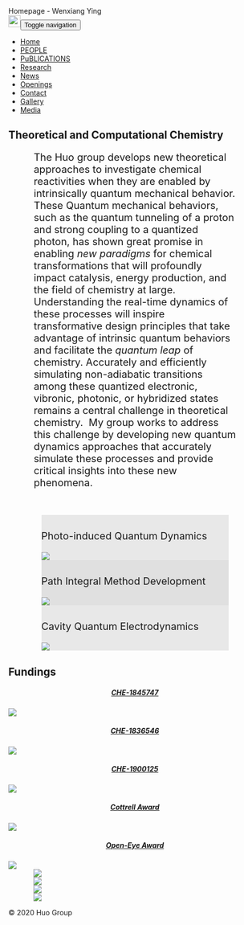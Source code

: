 <html>
<head>
    <meta charset="utf-8">
    <meta name="viewport" content="width=device-width, initial-scale=1.0, shrink-to-fit=no">
    Homepage - Wenxiang Ying
    <meta name="description" content="The Huo group develops new theoretical approaches to investigate chemical reactivities when they are enabled by intrinsically quantum mechanical behavior. These Quantum mechanical behaviors, such as the quantum tunneling of a proton and strong coupling to a quantized photon, has shown great promise in enabling new paradigms for chemical transformations that will profoundly impact catalysis, energy production, and the field of chemistry at large. Understanding the real-time dynamics of these processes will inspire transformative design principles that take advantage of intrinsic quantum behaviors and facilitate the quantum leap of chemistry. Accurately and efficiently simulating non-adiabatic transitions among these quantized electronic, vibronic, photonic, or hybridized states remains a central challenge in theoretical chemistry.  My group works to address this challenge by developing new quantum dynamics approaches that accurately simulate these processes and provide critical insights into these new phenomena.">
    <meta property="og:image" content="">
    <link rel="stylesheet" href="assets/bootstrap/css/bootstrap.min.css">
    <link rel="stylesheet" href="https://fonts.googleapis.com/css?family=Montserrat:400,400i,700,700i,600,600i">
    <link rel="stylesheet" href="https://fonts.googleapis.com/css?family=Lora">
    <link rel="stylesheet" href="assets/css/Article-Clean.css">
    <link rel="stylesheet" href="https://cdnjs.cloudflare.com/ajax/libs/baguettebox.js/1.10.0/baguetteBox.min.css">
    <link rel="stylesheet" href="assets/css/Projects-Horizontal.css">
    <link rel="stylesheet" href="assets/css/Responsive-Youtube-Embed.css">
    <link rel="stylesheet" href="assets/css/smoothproducts.css">
    <link rel="stylesheet" href="assets/css/Team-Clean.css">
</head>

<body>
    <nav class="navbar navbar-light navbar-expand-lg fixed-top bg-white clean-navbar">
        <div class="container"><a class="navbar-brand logo" href="https://huogroup.github.io/"><img src="assets/img/huogroup.png" style="height: 1.5rem;"></a><button data-toggle="collapse" class="navbar-toggler" data-target="#navcol-1"><span class="sr-only">Toggle navigation</span><span class="navbar-toggler-icon"></span></button>
            <div class="collapse navbar-collapse" id="navcol-1">
                <ul class="navbar-nav ml-auto">
                    <li class="nav-item"><a class="nav-link" href="../index.html">Home</a></li>
                    <li class="nav-item"><a class="nav-link" href="../people.html">PEOPLE</a></li>
                    <li class="nav-item"><a class="nav-link" href="../publication.html">PuBLICATIONS</a></li>
                    <li class="nav-item"><a class="nav-link" href="../research.html">Research</a></li>
                    <li class="nav-item"><a class="nav-link" href="../news.html">News</a></li>
                    <li class="nav-item"><a class="nav-link" href="../opening.html">Openings</a></li>
                    <li class="nav-item"><a class="nav-link" href="../contact.html">Contact</a></li>
                    <li class="nav-item"><a class="nav-link" href="gallery.html">Gallery</a></li>
                    <li class="nav-item"><a class="nav-link" href="media.html">Media</a></li>
                </ul>
            </div>
        </div>
    </nav>
    <main class="page landing-page">
        <section class="clean-block clean-hero" style="background-image: url(&quot;assets/img/uofr.jpeg&quot;);color: rgba(9, 162, 255, 0.0);">
            <div class="text"></div>
        </section>
        <section class="clean-block clean-info dark">
            <div class="container">
                <div class="block-heading">
                    <h2 class="text-info">Theoretical and Computational Chemistry</h2>
                    <p style="/*width: 90%;*//*margin: 10%;*/"></p>
                </div>
            </div>
            <p class="text-justify" style="margin-left: 10%;margin-right: 10%;font-size: 20px;">The Huo group develops new theoretical approaches to investigate chemical reactivities when they are enabled by intrinsically quantum mechanical behavior. These Quantum mechanical behaviors, such as the quantum tunneling of a proton and strong coupling to a quantized photon, has shown great promise in enabling&nbsp;<em>new paradigms</em>&nbsp;for chemical transformations that will profoundly impact catalysis, energy production, and the field of chemistry at large. Understanding the real-time dynamics of these processes will inspire transformative design principles that take advantage of intrinsic quantum behaviors and facilitate the&nbsp;<em>quantum leap</em>&nbsp;of chemistry. Accurately and efficiently simulating non-adiabatic transitions among these quantized electronic, vibronic, photonic, or hybridized states remains a central challenge in theoretical chemistry.&nbsp; My group works to address this challenge by developing new quantum dynamics approaches that accurately simulate these processes and provide critical insights into these new phenomena.</p>
        </section>
        <section class="clean-block features">
            <div class="row" style="margin: 3%;padding-left: 10%;padding-right: 10%;padding-top: 2rem;">
                <div class="col" style="background-color: #e8e8e8;padding-top: 10px;">
                    <p class="text-center" style="font-size: 20px;">Photo-induced Quantum Dynamics</p><img src="assets/img/research1.gif" style="width: inherit;">
                </div>
                <div class="col" style="background-color: #e0e0e0;padding-top: 10px;">
                    <p class="text-center" style="font-size: 20px;">Path Integral Method Development</p><img src="assets/img/research2.gif" style="width: inherit;">
                </div>
                <div class="col" style="background-color: #e8e8e8;padding-top: 10px;">
                    <p class="text-center" style="font-size: 20px;">Cavity Quantum Electrodynamics</p><img src="assets/img/cavity.gif" style="width: inherit;">
                </div>
            </div>
            <h2 class="text-center text-info" style="margin-bottom: 20px;">Fundings</h2>
            <div class="container">
                <div class="row">
                    <div class="col-md-3 col-xl-2 offset-xl-1"><a href="https://www.nsf.gov/awardsearch/showAward?AWD_ID=1845747" style="width: inherit;" target="_blank">
                            <h5 style="text-align: center;">CHE-1845747</h5><img src="assets/img/NSF.png" style="width: inherit;">
                        </a></div>
                    <div class="col-md-3 col-xl-2 offset-xl-0"><a href="https://www.nsf.gov/awardsearch/showAward?AWD_ID=1836546" style="width: inherit;" target="_blank">
                            <h5 style="text-align: center;">CHE-1836546</h5><img src="assets/img/NSF.png" style="width: inherit;">
                        </a></div>
                    <div class="col-md-3 col-xl-2 offset-xl-0"><a href="https://www.nsf.gov/awardsearch/showAward?AWD_ID=1900125" style="width: inherit;" target="_blank">
                            <h5 style="text-align: center;">CHE-1900125</h5><img src="assets/img/NSF.png" style="width: inherit;">
                        </a></div>
                    <div class="col-md-3 col-xl-2 offset-xl-0"><a href="https://rescorp.org/news/2020/02/rcsa-names-25-new-cottrell-scholars-for-2020" style="width: inherit;" target="_blank">
                            <h5 style="text-align: center;">Cottrell Award</h5><img src="assets/img/rcsa_logo.png" style="width: inherit;">
                        </a></div>
                    <div class="col-md-3 col-xl-2 offset-xl-0"><a href="https://www.acscomp.org/awards/the-comp-acs-outstanding-junior-faculty-award" style="width: inherit;" target="_blank">
                            <h5 style="text-align: center;">Open-Eye Award</h5><img src="assets/img/Screen%20Shot%202021-02-24%20at%203.53.57%20PM.png" style="width: inherit;">
                        </a></div>
                </div>
            </div>
        </section>
    </main>
    <footer class="page-footer dark">
        <div class="container" style="padding: 0 10% 0 10%;">
            <div class="row">
                <div class="col-sm-3"><a href="https://www.rochester.edu/" style="width: inherit;"><img src="assets/img/UR.png" style="width: inherit;"></a></div>
                <div class="col-sm-3"><a href="http://www.sas.rochester.edu/chm/" style="width: inherit;"><img src="assets/img/DepartmentChem.png" style="width: inherit;"></a></div>
                <div class="col-sm-3"><a href="https://www.circ.rochester.edu/" style="width: inherit;"><img src="assets/img/circ.png" style="width: inherit;"></a></div>
                <div class="col-sm-3"><a href="http://rochester.edu/simcenter/" style="width: inherit;"><img src="assets/img/cms.png" style="width: inherit;"></a></div>
            </div>
        </div>
        <div class="footer-copyright">
            <p>© 2020 Huo Group</p>
        </div>
    </footer>
    <script src="assets/js/jquery.min.js"></script>
    <script src="assets/bootstrap/js/bootstrap.min.js"></script>
    <script src="https://cdnjs.cloudflare.com/ajax/libs/baguettebox.js/1.10.0/baguetteBox.min.js"></script>
    <script src="assets/js/smoothproducts.min.js"></script>
    <script src="assets/js/theme.js"></script>
</body>

</html>
